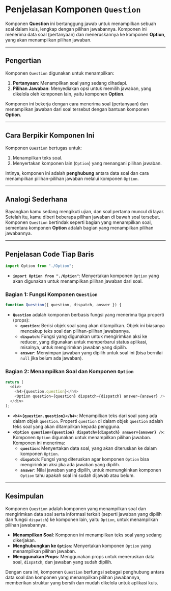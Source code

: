 # Penjelasan Komponen `Question`

Komponen **Question** ini bertanggung jawab untuk menampilkan sebuah soal dalam kuis, lengkap dengan pilihan jawabannya. Komponen ini menerima data soal (pertanyaan) dan meneruskannya ke komponen **Option**, yang akan menampilkan pilihan jawaban.

---

## **Pengertian**

Komponen `Question` digunakan untuk menampilkan:

1. **Pertanyaan**: Menampilkan soal yang sedang dihadapi.
2. **Pilihan Jawaban**: Menyediakan opsi untuk memilih jawaban, yang dikelola oleh komponen lain, yaitu komponen **Option**.

Komponen ini bekerja dengan cara menerima soal (pertanyaan) dan menampilkan jawaban dari soal tersebut dengan bantuan komponen **Option**.

---

## **Cara Berpikir Komponen Ini**

Komponen `Question` bertugas untuk:

1. Menampilkan teks soal.
2. Menyertakan komponen lain (`Option`) yang menangani pilihan jawaban.

Intinya, komponen ini adalah **penghubung** antara data soal dan cara menampilkan pilihan-pilihan jawaban melalui komponen `Option`.

---

## **Analogi Sederhana**

Bayangkan kamu sedang mengikuti ujian, dan soal pertama muncul di layar. Setelah itu, kamu diberi beberapa pilihan jawaban di bawah soal tersebut. Komponen `Question` bertindak seperti bagian yang menampilkan soal, sementara komponen **Option** adalah bagian yang menampilkan pilihan jawabannya.

---

## **Penjelasan Code Tiap Baris**

```javascript
import Option from "./Option";
```

- **`import Option from "./Option"`**: Menyertakan komponen `Option` yang akan digunakan untuk menampilkan pilihan jawaban dari soal.

### **Bagian 1: Fungsi Komponen `Question`**

```javascript
function Question({ question, dispatch, answer }) {
```

- **`Question`** adalah komponen berbasis fungsi yang menerima tiga properti (props):
  - **`question`**: Berisi objek soal yang akan ditampilkan. Objek ini biasanya mencakup teks soal dan pilihan-pilihan jawabannya.
  - **`dispatch`**: Fungsi yang digunakan untuk mengirimkan aksi ke reducer, yang digunakan untuk memperbarui status aplikasi, misalnya, untuk mengirimkan jawaban yang dipilih.
  - **`answer`**: Menyimpan jawaban yang dipilih untuk soal ini (bisa bernilai `null` jika belum ada jawaban).

### **Bagian 2: Menampilkan Soal dan Komponen `Option`**

```javascript
return (
  <div>
    <h4>{question.question}</h4>
    <Option question={question} dispatch={dispatch} answer={answer} />
  </div>
);
```

- **`<h4>{question.question}</h4>`**: Menampilkan teks dari soal yang ada dalam objek `question`. Properti `question` di dalam objek `question` adalah teks soal yang akan ditampilkan kepada pengguna.
- **`<Option question={question} dispatch={dispatch} answer={answer} />`**: Komponen `Option` digunakan untuk menampilkan pilihan jawaban. Komponen ini menerima:
  - **`question`**: Menyertakan data soal, yang akan diteruskan ke dalam komponen `Option`.
  - **`dispatch`**: Fungsi yang diteruskan agar komponen `Option` bisa mengirimkan aksi jika ada jawaban yang dipilih.
  - **`answer`**: Nilai jawaban yang dipilih, untuk memungkinkan komponen `Option` tahu apakah soal ini sudah dijawab atau belum.

---

## **Kesimpulan**

Komponen `Question` adalah komponen yang menampilkan soal dan mengirimkan data soal serta informasi terkait (seperti jawaban yang dipilih dan fungsi `dispatch`) ke komponen lain, yaitu `Option`, untuk menampilkan pilihan jawabannya.

- **Menampilkan Soal**: Komponen ini menampilkan teks soal yang sedang dikerjakan.
- **Menghubungkan ke `Option`**: Menyertakan komponen `Option` yang menampilkan pilihan jawaban.
- **Menggunakan Props**: Menggunakan props untuk meneruskan data soal, `dispatch`, dan jawaban yang sudah dipilih.

Dengan cara ini, komponen `Question` berfungsi sebagai penghubung antara data soal dan komponen yang menampilkan pilihan jawabannya, memberikan struktur yang bersih dan mudah dikelola untuk aplikasi kuis.

